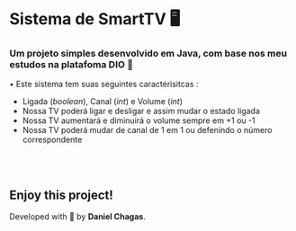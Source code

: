 # Sistema de SmartTV 🖥
### Um projeto simples desenvolvido em Java, com base nos meu estudos na platafoma DIO 🚩

• Este sistema tem suas seguintes caractérisitcas :
- Ligada (*boolean*), Canal (*int*) e Volume (*int*)
- Nossa TV poderá ligar e desligar e assim mudar o estado ligada
- Nossa TV aumentará e diminuirá o volume sempre em +1 ou -1
- Nossa TV poderá mudar de canal de 1 em 1 ou defenindo o número correspondente
<br>
<br>

## Enjoy this project!

Developed with 💜 by **Daniel Chagas**.
